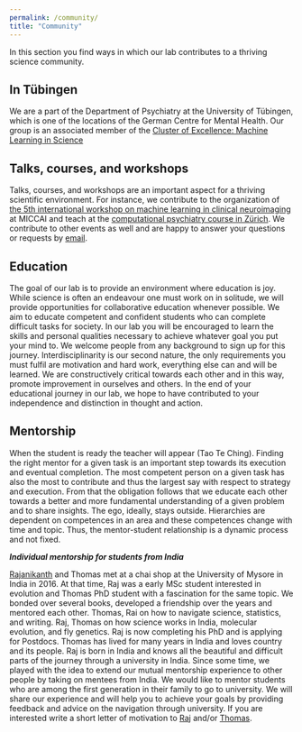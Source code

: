 ```yaml
---
permalink: /community/
title: "Community"
---
```

In this section you find ways in which our lab contributes to a thriving science community.

## In Tübingen
We are a part of the Department of Psychiatry at the University of Tübingen, which is one of the locations of the German Centre for Mental Health. Our group is an associated member of the [Cluster of Excellence: Machine Learning in Science](https://uni-tuebingen.de/en/research/core-research/cluster-of-excellence-machine-learning/home/)

## Talks, courses, and workshops
Talks, courses, and workshops are an important aspect for a thriving scientific environment. For instance, we contribute to the organization of [the 5th international workshop on machine learning in clinical neuroimaging](https://mlcnws.com) at MICCAI and teach at the [computational psychiatry course in Zürich](https://www.translationalneuromodeling.org/cpcourse/). We contribute to other events as well and are happy to answer your questions or requests by [email](mailto:dr.thomas.wolfers@gmail.com).

## Education 

The goal of our lab is to provide an environment where education is joy. While science is often an endeavour one must work on in solitude, we will provide opportunities for collaborative education whenever possible. We aim to educate competent and confident students who can complete difficult tasks for society. In our lab you will be encouraged to learn the skills and personal qualities necessary to achieve whatever goal you put your mind to. We welcome people from any background to sign up for this journey. Interdisciplinarity is our second nature, the only requirements you must fulfil are motivation and hard work, everything else can and will be learned. We are constructively critical towards each other and in this way, promote improvement in ourselves and others. In the end of your educational journey in our lab, we hope to have contributed to your independence and distinction in thought and action.

## Mentorship
When the student is ready the teacher will appear (Tao Te Ching). Finding the right mentor for a given task is an important step towards its execution and eventual completion. The most competent person on a given task has also the most to contribute and thus the largest say with respect to strategy and execution. From that the obligation follows that we educate each other towards a better and more fundamental understanding of a given problem and to share insights. The ego, ideally, stays outside. Hierarchies are dependent on competences in an area and these competences change with time and topic. Thus, the mentor-student relationship is a dynamic process and not fixed.

***Individual mentorship for students from India***

[Rajanikanth](https://www.evolutionguy.net) and Thomas met at a chai shop at the University of Mysore in India in 2016. At that time, Raj was a early MSc student interested in evolution and Thomas PhD student with a fascination for the same topic. We bonded over several books, developed a friendship over the years and mentored each other. Thomas, Rai on how to navigate science, statistics, and writing. Raj, Thomas on how science works in India, molecular evolution, and fly genetics. Raj is now completing his PhD and is applying for Postdocs. Thomas has lived for many years in India and loves country and its people. Raj is born in India and knows all the beautiful and difficult parts of the journey through a university in India. Since some time, we played with the idea to extend our mutual mentorship experience to other people by taking on mentees from India. We would like to mentor students who are among the first generation in their family to go to university. We will share our experience and will help you to achieve your goals by providing feedback and advice on the navigation through university. If you are interested write a short letter of motivation to [Raj](mailto:rajanikanth.cnayak@gmail.com) and/or [Thomas](mailto:dr.thomas.wolfers@gmail.com).
